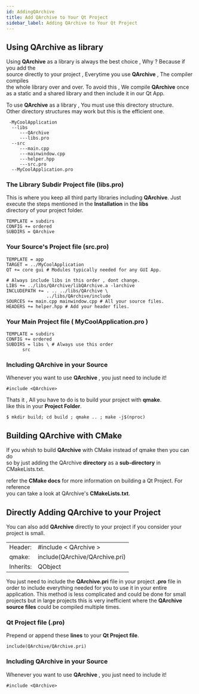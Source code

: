 ```yaml
---
id: AddingQArchive
title: Add QArchive to Your Qt Project
sidebar_label: Adding QArchive to Your Qt Project
---
```


## Using QArchive as library

Using **QArchive** as a library is always the best choice , Why ? Because if you add the    
source directly to your project , Everytime you use **QArchive** , The compiler compiles   
the whole library over and over. To avoid this , We compile **QArchive** once as a static
and a shared library and then include it in our Qt App.

To use **QArchive** as a library , You must use this directory structure.   
Other directory structures may work but this is the efficient one.

```
 -MyCoolApplication
  --libs
     ---QArchive
     ---libs.pro
  --src
     ---main.cpp
     ---mainwindow.cpp
     ---helper.hpp
     ---src.pro
  --MyCoolApplication.pro
```

### The Library Subdir Project file (libs.pro)

This is where you keep all third party libraries including **QArchive**.
Just execute the steps mentioned in the **Installation** in the **libs**   
directory of your project folder.


```
TEMPLATE = subdirs
CONFIG += ordered
SUBDIRS = QArchive
```


### Your Source's Project file (src.pro)

```
TEMPLATE = app
TARGET = ../MyCoolApplication
QT += core gui # Modules typically needed for any GUI App.

# Always include libs in this order , dont change.
LIBS += ../libs/QArchive/libQArchive.a -larchive 
INCLUDEPATH += . .. ../libs/QArchive \
               ../libs/QArchive/include
SOURCES += main.cpp mainwindow.cpp # All your source files.
HEADERS += helper.hpp # Add your header files.
```

### Your Main Project file ( MyCoolApplication.pro )

```
TEMPLATE = subdirs
CONFIG += ordered
SUBDIRS = libs \ # Always use this order
	  src
```

### Including QArchive in your Source

Whenever you want to use **QArchive** , you just need to include it!

```
#include <QArchive>
```


Thats it , All you have to do is to build your project with **qmake**.   
like this in your **Project Folder**.   

``` $ mkdir build; cd build ; qmake .. ; make -j$(nproc) ```


## Building QArchive with CMake

If you whish to build **QArchive** with CMake instead of qmake then you can do   
so by just adding the QArchive **directory** as a **sub-directory** in CMakeLists.txt.

refer the **CMake docs** for more information on building a Qt Project. For reference   
you can take a look at QArchive's **CMakeLists.txt**.


## Directly Adding QArchive to your Project

You can also add **QArchive** directly to your project if you consider your project is 
small.

|	    |				               |		
|-----------|------------------------------------------|
|  Header:  | #include < QArchive >	               |
|   qmake:  | include(QArchive/QArchive.pri)           |
| Inherits: | QObject			               |


You just need to include the **QArchive.pri** file in your project **.pro** file in order
to include everything needed for you to use it in your entire application. 
This method is less complicated and could be done for small projects but in large projects
this is very inefficient where the **QArchive source files** could be compiled multiple 
times.

### Qt Project file (**.pro**)

Prepend or append these **lines** to your **Qt Project file**.

```
include(QArchive/QArchive.pri)
```

### Including QArchive in your Source

Whenever you want to use **QArchive** , you just need to include it!

```
#include <QArchive>
```

